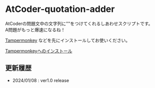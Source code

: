 # AtCoder-quotation-adder

AtCoderの問題文中の文字列に""をつけてくれるしあわせスクリプトです。  
A問題がもっと爆速になるね！

[Tampermonkey](https://chromewebstore.google.com/detail/tampermonkey/dhdgffkkebhmkfjojejmpbldmpobfkfo?hl=ja) などを先にインストールしてお使いください。

[Tampermonkeyへのインストール](https://github.com/burioden/AtCoder-quotation-adder/raw/main/script.user.js)


## 更新履歴
- 2024/01/08 : ver1.0 release
